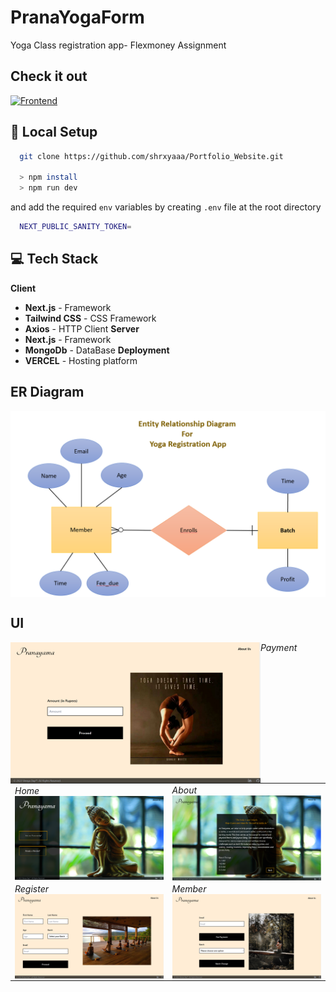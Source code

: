 # PranaYogaForm
Yoga Class registration app- Flexmoney Assignment

## Check it out
[![Frontend](https://img.shields.io/badge/Project-deployed-green?style=for-the-badge&logo=appveyor)](https://prana-yoga.vercel.app/)

## 🔬 Local Setup


```bash
  git clone https://github.com/shrxyaaa/Portfolio_Website.git

  > npm install
  > npm run dev
```

  and add the required ```env``` variables by creating ```.env``` file at the root directory


 ```bash
   NEXT_PUBLIC_SANITY_TOKEN=
```   


## 💻 Tech Stack 

**Client**

- **Next.js** - Framework
- **Tailwind CSS** - CSS Framework
- **Axios** - HTTP Client
**Server**
- **Next.js** - Framework
- **MongoDb** - DataBase
**Deployment**
- **VERCEL** - Hosting platform

## ER Diagram

<img align="center" alt="ER Diagram" width="800"
 src="https://github.com/shrxyaaa/PranaYogaForm/blob/main/yoga-class/public/PY_ERD.png">


## UI

<table>
  <tr>
    <td> 
   <em>Home</em>
     <img align="left" alt="ER Diagram" width="360"
      src="https://github.com/shrxyaaa/PranaYogaForm/blob/main/yoga-class/public/PY_Home.png">
    </td>
    <td>
      <em>About</em>
       <img align="left" alt="ER Diagram" width="360"
       src="https://github.com/shrxyaaa/PranaYogaForm/blob/main/yoga-class/public/PY_About.png">
    </td>
   </tr>
   <tr>
      <td>
        <em>Register</em>
      <img align="left" alt="ER Diagram" width="400"
       src="https://github.com/shrxyaaa/PranaYogaForm/blob/main/yoga-class/public/PY_Registration.png">
  <td>
   <em>Member</em>
   <img align="left" alt="ER Diagram" width="400"
    src="https://github.com/shrxyaaa/PranaYogaForm/blob/main/yoga-class/public/PY_Member.png"></td>
  </td>
  </tr>
  
  <tr>
   <em>Payment</em>
   <img align="left" alt="ER Diagram" width="400"
   src="https://github.com/shrxyaaa/PranaYogaForm/blob/main/yoga-class/public/PY_Payment.png">
  </td>
  </tr>
</table>



